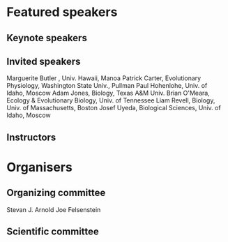# Featured speakers

## Keynote speakers


## Invited speakers

Marguerite Butler , Univ. Hawaii, Manoa
Patrick Carter, Evolutionary Physiology, Washington State Univ., Pullman
Paul Hohenlohe, Univ. of Idaho, Moscow
Adam Jones, Biology, Texas A&M Univ.
Brian O'Meara, Ecology & Evolutionary Biology, Univ. of Tennessee
Liam Revell, Biology, Univ. of Massachusetts, Boston
Josef Uyeda, Biological Sciences, Univ. of Idaho, Moscow 

## Instructors


# Organisers


## Organizing committee

Stevan J. Arnold
Joe Felsenstein

## Scientific committee
